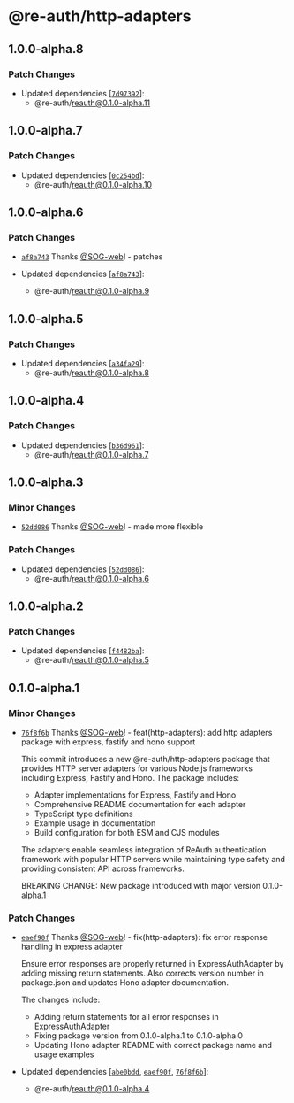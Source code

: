 # @re-auth/http-adapters

## 1.0.0-alpha.8

### Patch Changes

- Updated dependencies [[`7d97392`](https://github.com/SOG-web/reauth/commit/7d973928325610bd1ad38cd50e489fa6b0541970)]:
  - @re-auth/reauth@0.1.0-alpha.11

## 1.0.0-alpha.7

### Patch Changes

- Updated dependencies [[`0c254bd`](https://github.com/SOG-web/reauth/commit/0c254bdd3d1ea5c35fa170bf3818e508c7af3a79)]:
  - @re-auth/reauth@0.1.0-alpha.10

## 1.0.0-alpha.6

### Patch Changes

- [`af8a743`](https://github.com/SOG-web/reauth/commit/af8a7437ae7036e3ab24d9407cb468abe19f3d4e) Thanks [@SOG-web](https://github.com/SOG-web)! - patches

- Updated dependencies [[`af8a743`](https://github.com/SOG-web/reauth/commit/af8a7437ae7036e3ab24d9407cb468abe19f3d4e)]:
  - @re-auth/reauth@0.1.0-alpha.9

## 1.0.0-alpha.5

### Patch Changes

- Updated dependencies [[`a34fa29`](https://github.com/SOG-web/reauth/commit/a34fa29a126b5770fe1e5d8338dce836e60a842a)]:
  - @re-auth/reauth@0.1.0-alpha.8

## 1.0.0-alpha.4

### Patch Changes

- Updated dependencies [[`b36d961`](https://github.com/SOG-web/reauth/commit/b36d961f8c9f960f8ef5a8d3647af70525df5def)]:
  - @re-auth/reauth@0.1.0-alpha.7

## 1.0.0-alpha.3

### Minor Changes

- [`52dd086`](https://github.com/SOG-web/reauth/commit/52dd08677f26d31bc16a3db6fffe4f054007968d) Thanks [@SOG-web](https://github.com/SOG-web)! - made more flexible

### Patch Changes

- Updated dependencies [[`52dd086`](https://github.com/SOG-web/reauth/commit/52dd08677f26d31bc16a3db6fffe4f054007968d)]:
  - @re-auth/reauth@0.1.0-alpha.6

## 1.0.0-alpha.2

### Patch Changes

- Updated dependencies [[`f4482ba`](https://github.com/SOG-web/reauth/commit/f4482ba30164c2bb2a7cf7313e91663ad1633453)]:
  - @re-auth/reauth@0.1.0-alpha.5

## 0.1.0-alpha.1

### Minor Changes

- [`76f8f6b`](https://github.com/SOG-web/reauth/commit/76f8f6b7d32dfc427b56a612cc27cdc8b1f24b80) Thanks [@SOG-web](https://github.com/SOG-web)! - feat(http-adapters): add http adapters package with express, fastify and hono support

  This commit introduces a new @re-auth/http-adapters package that provides HTTP server adapters for various Node.js frameworks including Express, Fastify and Hono. The package includes:

  - Adapter implementations for Express, Fastify and Hono
  - Comprehensive README documentation for each adapter
  - TypeScript type definitions
  - Example usage in documentation
  - Build configuration for both ESM and CJS modules

  The adapters enable seamless integration of ReAuth authentication framework with popular HTTP servers while maintaining type safety and providing consistent API across frameworks.

  BREAKING CHANGE: New package introduced with major version 0.1.0-alpha.1

### Patch Changes

- [`eaef90f`](https://github.com/SOG-web/reauth/commit/eaef90f7c1513f0912b673c63a42bbda522f5c49) Thanks [@SOG-web](https://github.com/SOG-web)! - fix(http-adapters): fix error response handling in express adapter

  Ensure error responses are properly returned in ExpressAuthAdapter by adding missing return statements. Also corrects version number in package.json and updates Hono adapter documentation.

  The changes include:

  - Adding return statements for all error responses in ExpressAuthAdapter
  - Fixing package version from 0.1.0-alpha.1 to 0.1.0-alpha.0
  - Updating Hono adapter README with correct package name and usage examples

- Updated dependencies [[`abe0bdd`](https://github.com/SOG-web/reauth/commit/abe0bdd0a7aa382160d39f6d9c3618f5fbeccfd8), [`eaef90f`](https://github.com/SOG-web/reauth/commit/eaef90f7c1513f0912b673c63a42bbda522f5c49), [`76f8f6b`](https://github.com/SOG-web/reauth/commit/76f8f6b7d32dfc427b56a612cc27cdc8b1f24b80)]:
  - @re-auth/reauth@0.1.0-alpha.4
